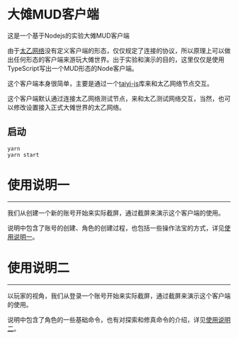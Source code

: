 
大傩MUD客户端
========

这是一个基于Nodejs的实验大傩MUD客户端

由于[太乙网络](https://github.com/hongzhongx/taiyi)没有定义客户端的形态，仅仅规定了连接的协议，所以原理上可以做出任何形态的客户端来游玩大傩世界。出于实验和演示的目的，这里仅仅是使用TypeScript写出一个MUD形态的Node客户端。

这个客户端本身很简单，主要是通过一个[taiyi-js](https://github.com/hongzhongx/taiyi-js)库来和太乙网络节点交互。

这个客户端默认通过连接太乙网络测试节点，来和太乙测试网络交互，当然，也可以修改设置接入正式大傩世界的太乙网络。

启动
-----

```
yarn
yarn start
```

# 使用说明一
-------

我们从创建一个新的账号开始来实际截屏，通过截屏来演示这个客户端的使用。

说明中包含了账号的创建、角色的创建过程，也包括一些操作法宝的方式，详见[使用说明一](./illustration1.md)。


# 使用说明二
-------

以玩家的视角，我们从登录一个账号开始来实际截屏，通过截屏来演示这个客户端的使用。

说明中包含了角色的一些基础命令，也有对探索和修真命令的介绍，详见[使用说明二](./illustration2.md)。
